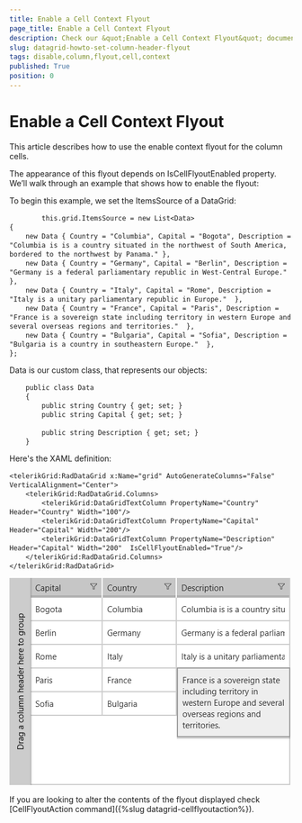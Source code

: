 ```yaml
---
title: Enable a Cell Context Flyout
page_title: Enable a Cell Context Flyout
description: Check our &quot;Enable a Cell Context Flyout&quot; documentation article for RadDataGrid for UWP control.
slug: datagrid-howto-set-column-header-flyout
tags: disable,column,flyout,cell,context
published: True
position: 0
---
```


# Enable a Cell Context Flyout

This article describes how to use the enable context flyout for the column cells. 

The appearance of this flyout depends on IsCellFlyoutEnabled property. We’ll walk through an example that shows how to enable the flyout:

To begin this example, we set the ItemsSource of a DataGrid:

            this.grid.ItemsSource = new List<Data>
    {
        new Data { Country = "Columbia", Capital = "Bogota", Description = "Columbia is is a country situated in the northwest of South America, bordered to the northwest by Panama." },
        new Data { Country = "Germany", Capital = "Berlin", Description = "Germany is a federal parliamentary republic in West-Central Europe." },
        new Data { Country = "Italy", Capital = "Rome", Description = "Italy is a unitary parliamentary republic in Europe."  },
        new Data { Country = "France", Capital = "Paris", Description = "France is a sovereign state including territory in western Europe and several overseas regions and territories."  },
        new Data { Country = "Bulgaria", Capital = "Sofia", Description = "Bulgaria is a country in southeastern Europe."  },
    };



Data is our custom class, that represents our objects:

        public class Data
        {
            public string Country { get; set; }
            public string Capital { get; set; }

            public string Description { get; set; }
        }

Here's the XAML definition:

	<telerikGrid:RadDataGrid x:Name="grid" AutoGenerateColumns="False"  VerticalAlignment="Center">
	    <telerikGrid:RadDataGrid.Columns>
	        <telerikGrid:DataGridTextColumn PropertyName="Country" Header="Country" Width="100"/>
	        <telerikGrid:DataGridTextColumn PropertyName="Capital" Header="Capital" Width="200"/>
 			<telerikGrid:DataGridTextColumn PropertyName="Description" Header="Capital" Width="200"  IsCellFlyoutEnabled="True"/>
	    </telerikGrid:RadDataGrid.Columns>
	</telerikGrid:RadDataGrid>

![Data Grid Cell-Flyout](images/datagrid-howto-set-cell-flyout.png)

If you are looking to alter the contents of the flyout displayed check [CellFlyoutAction command]({%slug datagrid-cellflyoutaction%}).


